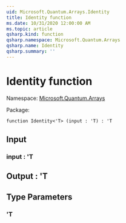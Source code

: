 ```yaml
---
uid: Microsoft.Quantum.Arrays.Identity
title: Identity function
ms.date: 10/31/2020 12:00:00 AM
ms.topic: article
qsharp.kind: function
qsharp.namespace: Microsoft.Quantum.Arrays
qsharp.name: Identity
qsharp.summary: ''
---
```


# Identity function

Namespace: [Microsoft.Quantum.Arrays](xref:Microsoft.Quantum.Arrays)

Package: [](https://nuget.org/packages/)




```qsharp
function Identity<'T> (input : 'T) : 'T
```


## Input

### input : 'T





## Output : 'T



## Type Parameters

### 'T

